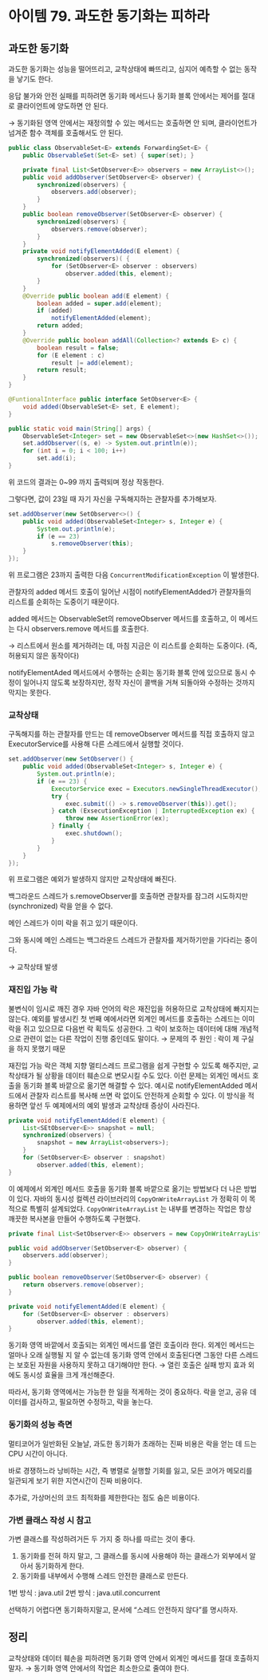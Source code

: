 # 아이템 79. 과도한 동기화는 피하라

## 과도한 동기화

과도한 동기화는 성능을 떨어뜨리고, 교착상태에 빠뜨리고, 심지어 예측할 수 없는 동작을 낳기도 한다.

응답 불가와 안전 실패를 피하려면 동기화 메서드나 동기화 블록 안에서는 제어를 절대로 클라이언트에 양도하면 안 된다.

→ 동기화된 영역 안에서는 재정의할 수 있는 메서드는 호출하면 안 되며, 클라이언트가 넘겨준 함수 객체를 호출해서도 안 된다.

```java
public class ObservableSet<E> extends ForwardingSet<E> {
    public ObservableSet(Set<E> set) { super(set); }

    private final List<SetObserver<E>> observers = new ArrayList<>();
    public void addObserver(SetObserver<E> observer) {
    	synchronized(observers) {
    	    observers.add(observer);
    	}
    }
    public boolean removeObserver(SetObserver<E> observer) {
    	synchronized(observers) {
    	    observers.remove(observer);
    	}
    }
    private void notifyElementAdded(E element) {
    	synchronized(observers)( {
    	    for (SetObserver<E> observer : observers)
    	    	observer.added(this, element);
    	}
    }
    @Override public boolean add(E element) {
    	boolean added = super.add(element);
    	if (added)
    	    notifyElementAdded(element);
    	return added;
    }
    @Override public boolean addAll(Collection<? extends E> c) {
    	boolean result = false;
    	for (E element : c)
    	    result |= add(element);
    	return result;
    }
}
```

```java
@FuntionalInterface public interface SetObserver<E> {
    void added(ObservableSet<E> set, E element);
}
```

```java
public static void main(String[] args) {
    ObservableSet<Integer> set = new ObservableSet<>(new HashSet<>());
    set.addObserver((s, e) -> System.out.println(e));
    for (int i = 0; i < 100; i++)
        set.add(i);
}
```

위 코드의 결과는 0~99 까지 출력되며 정상 작동한다.

그렇다면, 값이 23일 때 자기 자신을 구독해지하는 관찰자를 추가해보자.

```java
set.addObserver(new SetObserver<>() {
    public void added(ObservableSet<Integer> s, Integer e) {
    	System.out.println(e);
    	if (e == 23)
    	    s.removeObserver(this);
    }
});
```

위 프로그램은 23까지 출력한 다음 `ConcurrentModificationException` 이 발생한다.

관찰자의 added 메서드 호출이 일어난 시점이 notifyElementAdded가 관찰자들의 리스트를 순회하는 도중이기 때문이다.

added 메서드는 ObservableSet의 removeObserver 메서드를 호출하고, 이 메서드는 다시 observers.remove 메서드를 호출한다.

→ 리스트에서 원소를 제거하려는 데, 마침 지금은 이 리스트를 순회하는 도중이다. (즉, 허용되지 않은 동작이다)

notifyElementAded 메서드에서 수행하는 순회는 동기화 블록 안에 있으므로 동시 수정이 일어나지 않도록 보장하지만, 정작 자신이 콜백을 거쳐 되돌아와 수정하는 것까지 막지는 못한다.

### 교착상태

구독해지를 하는 관찰자를 만드는 데 removeObserver 메서드를 직접 호출하지 않고 ExecutorService를 사용해 다른 스레드에서 실행할 것이다.

```java
set.addObserver(new SetObserver() {
    public void added(ObservableSet<Integer> s, Integer e) {
        System.out.println(e);
        if (e == 23) {
            ExecutorService exec = Executors.newSingleThreadExecutor();
            try {
            	exec.submit(() -> s.removeObserver(this)).get();
            } catch (ExsecutionException | InterruptedException ex) {
            	throw new AssertionError(ex);
            } finally {
            	exec.shutdown();
            }
        }
    }
});
```

위 프로그램은 예외가 발생하지 않지만 교착상태에 빠진다.

백그라운드 스레드가 s.removeObserver를 호출하면 관찰자를 잠그려 시도하지만 (synchronized) 락을 얻을 수 없다.

메인 스레드가 이미 락을 쥐고 있기 때문이다.

그와 동시에 메인 스레드는 백그라운드 스레드가 관찰자를 제거하기만을 기다리는 중이다.

→ 교착상태 발생

### 재진입 가능 락

불변식이 임시로 깨진 경우 자바 언어의 락은 재진입을 허용하므로 교착상태에 빠지지는 않는다.
예외를 발생시킨 첫 번째 예에서라면 외계인 메서드를 호출하는 스레드는 이미 락을 쥐고 있으므로 다음번 락 획득도 성공한다.
그 락이 보호하는 데이터에 대해 개념적으로 관련이 없는 다른 작업이 진행 중인데도 말이다.
→ 문제의 주 원인 : 락이 제 구실을 하지 못했기 때문

재진입 가능 락은 객체 지향 멀티스레드 프로그램을 쉽게 구현할 수 있도록 해주지만, 교착상태가 될 상황을 데이터 훼손으로 변모시킬 수도 있다.
이런 문제는 외계인 메서드 호출을 동기화 블록 바깥으로 옮기면 해결할 수 있다.
예시로 notifyElementAdded 메서드에서 관찰자 리스트를 복사해 쓰면 락 없이도 안전하게 순회할 수 있다.
이 방식을 적용하면 앞선 두 예제에서의 예외 발생과 교착상태 증상이 사라진다.

```java
private void notifyElementAdded(E element) {
    List<SEtObserver<E>> snapshot = null;
    synchronized(observers) {
        snapshot = new ArrayList<observers>);
    }
    for (SetObserver<E> observer : snapshot)
        observer.added(this, element);
}
```

이 예제에서 외계인 메서드 호출을 동기화 블록 바깥으로 옮기는 방법보다 더 나은 방법이 있다.
자바의 동시성 컬렉션 라이브러리의 `CopyOnWriteArrayList` 가 정확히 이 목적으로 특별히 설계되었다.
`CopyOnWriteArrayList` 는 내부를 변경하는 작업은 항상 깨끗한 복사본을 만들어 수행하도록 구현했다.

```java
private final List<SetObserver<E>> observers = new CopyOnWriteArrayList<>();

public void addObserver(SetObserver<E> observer) {
    observers.add(observer);
}

public boolean removeObserver(SetObserver<E> observer) {
    return observers.remove(observer);
}

private void notifyElementAdded(E element) {
    for (SetObserver<E> observer : observers)
    	observer.added(this, element);
}

```

동기화 영역 바깥에서 호출되는 외계인 메서드를 열린 호출이라 한다.
외계인 메서드는 얼마나 오래 실행될 지 알 수 없는데 동기화 영역 안에서 호출된다면 그동안 다른 스레드는 보호된 자원을 사용하지 못하고 대기해야만 한다.
→ 열린 호출은 실패 방지 효과 외에도 동시성 효율을 크게 개선해준다.

따라서, 동기화 영역에서는 가능한 한 일을 적게하는 것이 중요하다.
락을 얻고, 공유 데이터를 검사하고, 필요하면 수정하고, 락을 놓는다.

### 동기화의 성능 측면

멀티코어가 일반화된 오늘날, 과도한 동기화가 초래하는 진짜 비용은 락을 얻는 데 드는 CPU 시간이 아니다.

바로 경쟁하느라 낭비하는 시간, 즉 병렬로 실행할 기회를 잃고, 모든 코어가 메모리를 일관되게 보기 위한 지연시간이 진짜 비용이다.

추가로, 가상머신의 코드 최적화를 제한한다는 점도 숨은 비용이다.

### 가변 클래스 작성 시 참고

가변 클래스를 작성하려거든 두 가지 중 하나를 따르는 것이 좋다.

1. 동기화를 전혀 하지 말고, 그 클래스를 동시에 사용해야 하는 클래스가 외부에서 알아서 동기화하게 한다.
2. 동기화를 내부에서 수행해 스레드 안전한 클래스로 만든다.

1번 방식 : java.util
2번 방식 : java.util.concurrent

선택하기 어렵다면 동기화하지말고, 문서에 “스레드 안전하지 않다”를 명시하자.

## 정리

교착상태와 데이터 훼손을 피하려면 동기화 영역 안에서 외계인 메서드를 절대 호출하지 말자.
→ 동기화 영역 안에서의 작업은 최소한으로 줄여야 한다.
